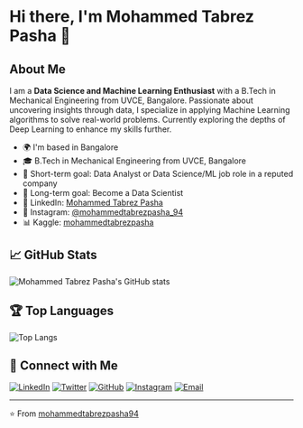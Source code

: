 
# Hi there, I'm Mohammed Tabrez Pasha 👋



## About Me

I am a **Data Science and Machine Learning Enthusiast** with a B.Tech in Mechanical Engineering from UVCE, Bangalore. Passionate about uncovering insights through data, I specialize in applying Machine Learning algorithms to solve real-world problems. Currently exploring the depths of Deep Learning to enhance my skills further.

- 🌍 I'm based in Bangalore
- 🎓 B.Tech in Mechanical Engineering from UVCE, Bangalore
- 🎯 Short-term goal: Data Analyst or Data Science/ML job role in a reputed company
- 🚀 Long-term goal: Become a Data Scientist
- 💼 LinkedIn: [Mohammed Tabrez Pasha](https://www.linkedin.com/in/mohammedtabrezpasha94/)
- 📸 Instagram: [@mohammedtabrezpasha_94](https://www.instagram.com/mohammedtabrezpasha_94/)
- 📊 Kaggle: [mohammedtabrezpasha](https://www.kaggle.com/moahmmedtzbrezpasha)








## 📈 GitHub Stats
![Mohammed Tabrez Pasha's GitHub stats](https://github-readme-stats.vercel.app/api?username=mohammedtabrezpasha94&show_icons=true&theme=radical)




## 🏆 Top Languages

![Top Langs](https://github-readme-stats.vercel.app/api/top-langs/?username=mohammedtabrezpasha94&layout=compact&theme=radical)




## 💬 Connect with Me
[![LinkedIn](https://img.shields.io/badge/LinkedIn-blue?style=flat&logo=linkedin&logoColor=white)](https://www.linkedin.com/in/mohammedtabrezpasha94/)
[![Twitter](https://img.shields.io/badge/Twitter-blue?style=flat&logo=twitter&logoColor=white)](https://twitter.com/tbzdata1994)
[![GitHub](https://img.shields.io/badge/GitHub-black?style=flat&logo=github&logoColor=white)](https://github.com/mohammedtabrezpasha94)
[![Instagram](https://img.shields.io/badge/Instagram-purple?style=flat&logo=instagram&logoColor=white)](https://www.instagram.com/mohammedtabrezpasha_94/)
[![Email](https://img.shields.io/badge/Email-red?style=flat&logo=gmail&logoColor=white)](mailto:mohammedtabrezpasha1994@gmail.com)



---

⭐️ From [mohammedtabrezpasha94](https://github.com/mohammedtabrezpasha94)


